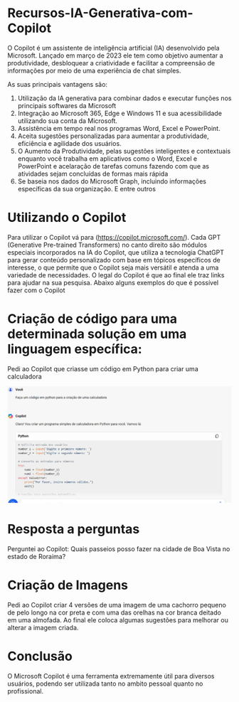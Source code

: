 # Recursos-IA-Generativa-com-Copilot

O Copilot é um assistente de inteligência artificial (IA) desenvolvido pela Microsoft. Lançado em março de 2023 ele tem como objetivo aumentar a produtividade, desbloquear a criatividade e facilitar a compreensão de informações por meio de uma experiência de chat simples. 

As suas principais vantagens são:

1. Utilização da IA generativa para combinar dados e executar funções nos principais softwares da Microsoft
2. Integração ao Microsoft 365, Edge e Windows 11 e sua acessibilidade utilizando sua conta da Microsoft.
3. Assistência em tempo real nos programas Word, Excel e PowerPoint.
4. Aceita sugestões personalizadas para aumentar a produtividade, eficiência e agilidade dos usuários.
5. O Aumento da Produtividade, pelas sugestões inteligentes e contextuais enquanto você trabalha em aplicativos como o Word, Excel e PowerPoint e acelaração de tarefas comuns fazendo com que as atividades sejam concluídas de formas mais rápida
6. Se baseia nos dados do Microsoft Graph, incluindo informações específicas da sua organização.
E entre outros

# Utilizando o Copilot

Para utilizar o Copilot vá para  (https://copilot.microsoft.com/). Cada GPT (Generative Pre-trained Transformers) no canto direito são módulos especiais incorporados na IA do Copilot, que utiliza a tecnologia ChatGPT para gerar conteúdo personalizado com base em tópicos específicos de interesse, o que permite que o Copilot seja mais versátil e atenda a uma variedade de necessidades. O legal do Copilot é que ao final ele traz links para ajudar na sua pesquisa.
Abaixo alguns exemplos do que é possível fazer com o Copilot

# Criação de código para uma determinada solução em uma linguagem específica:

Pedi ao Copilot que criasse um código em Python para criar uma calculadora

![image](https://github.com/DeborahBMachado/Recursos-IA-Generativa-com-copilot/blob/main/Input%20Imagens%20Copilot/Captura%20de%20tela%202024-04-11%20120532.png)




# Resposta a perguntas

Perguntei ao Copilot: Quais passeios posso fazer na cidade de Boa Vista no estado de Roraima?


# Criação de Imagens

Pedi ao Copilot criar 4 versões de uma imagem de uma cachorro pequeno de pelo longo na cor preta e com uma das orelhas na cor branca deitado em uma almofada. Ao final ele coloca algumas sugestões para melhorar ou alterar a imagem criada.


# Conclusão

O Microsoft Copilot é uma ferramenta extremamente útil para diversos usuários, podendo ser utilizada tanto no ambito pessoal quanto no profissional.







